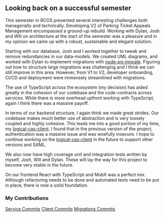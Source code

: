 ## Looking back on a successful semester

This semester in RCOS presented several interesting challenges both managerially and technically.  Developing V2 of Parking Ticket Appeals Management encompassed a ground-up rebuild.  Working with Dylan, Josh and Will on architecture at the start of the semester was a pleasure and in my opinion we came up with a robust, sustainable and elegant solution.

Starting with our database, Josh and I worked together to tweak and remove redundancies in our data-models.  We created UML diagrams, and worked with Dylan to implement migrations with [node-pg-migrate](https://github.com/salsita/node-pg-migrate).  Figuring out how to structure large migrations was challenging and I think we can still improve in this area.  However, from V1 to V2, developer onboarding, CI/CD and deployment were immensely streamlined with migrations.

The use of TypeScript across the ecosystem (my decision) has aided greatly in the cohesion of our codebase and the code-contracts across services.  While there is more overhead upfront working with TypeScript, again I think there was a massive payoff.

In terms of our backend structure, I again think we made great strides.  Our codebase makes much better use of abstraction and is very loosely coupled and highly cohesive.  This leads me into a good portion of my time, my [logical-cas-client](https://github.com/ashapir0/logical-cas-client).  I found that in the previous version of the project, authentication was a massive issue and was woefully insecure.  I hope to continue working on the [logical-cas-client](https://github.com/ashapir0/logical-cas-client) in the future to support other versions and SAML.

We also now have high coverage unit and integration tests written by myself, Josh, Will and Dylan.  These will lay the way for this project to become very stable in the future.

On our frontend React with TypeScript and MobX was a perfect mix.  Although refactoring needs to be done and automated tests need to be put in place, there is now a solid foundation.

### My Contributions
[Service Commits](https://github.com/rpi-ptam/ptam-service/commits/master?author=ashapir0)
[Client Commits](https://github.com/rpi-ptam/ptam-client/commits/master?author=ashapir0)
[Migrations Commits](https://github.com/rpi-ptam/schematron/commits/master?author=ashapir0)
